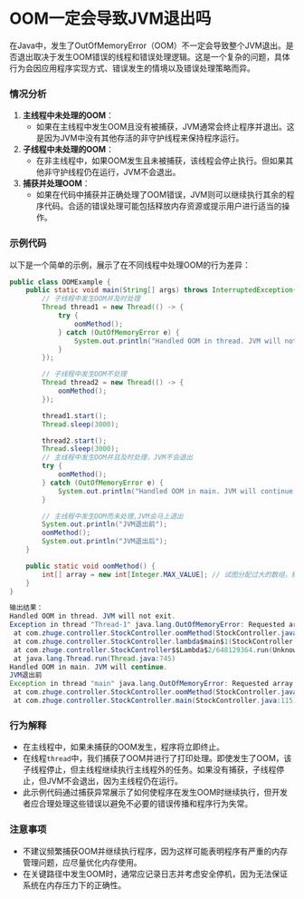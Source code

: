 # OOM一定会导致JVM退出吗

在Java中，发生了OutOfMemoryError（OOM）不一定会导致整个JVM退出。是否退出取决于发生OOM错误的线程和错误处理逻辑。这是一个复杂的问题，具体行为会因应用程序实现方式、错误发生的情境以及错误处理策略而异。

### 情况分析

1. **主线程中未处理的OOM**：
    - 如果在主线程中发生OOM且没有被捕获，JVM通常会终止程序并退出。这是因为JVM中没有其他存活的非守护线程来保持程序运行。
2. **子线程中未处理的OOM**：
    - 在非主线程中，如果OOM发生且未被捕获，该线程会停止执行。但如果其他非守护线程仍在运行，JVM不会退出。
3. **捕获并处理OOM**：
    - 如果在代码中捕获并正确处理了OOM错误，JVM则可以继续执行其余的程序代码。合适的错误处理可能包括释放内存资源或提示用户进行适当的操作。

### 示例代码

以下是一个简单的示例，展示了在不同线程中处理OOM的行为差异：

```java
public class OOMExample {  
    public static void main(String[] args) throws InterruptedException{  
        // 子线程中发生OOM并及时处理
        Thread thread1 = new Thread(() -> {
            try {
                oomMethod();
            } catch (OutOfMemoryError e) {
                System.out.println("Handled OOM in thread. JVM will not exit.");
            }
        });

        // 子线程中发生OOM不处理
        Thread thread2 = new Thread(() -> {
            oomMethod();
        });

        thread1.start();
        Thread.sleep(3000);

        thread2.start();
        Thread.sleep(3000);
        // 主线程中发生OOM并且及时处理，JVM不会退出
        try {
            oomMethod();
        } catch (OutOfMemoryError e) {
            System.out.println("Handled OOM in main. JVM will continue.");
        }

        // 主线程中发生OOM而未处理,JVM会马上退出
        System.out.println("JVM退出前");
        oomMethod();
        System.out.println("JVM退出后");
    }  

    public static void oomMethod() {  
        int[] array = new int[Integer.MAX_VALUE]; // 试图分配过大的数组，触发OOM  
    }  
}

输出结果：
Handled OOM in thread. JVM will not exit.
Exception in thread "Thread-1" java.lang.OutOfMemoryError: Requested array size exceeds VM limit
 at com.zhuge.controller.StockController.oomMethod(StockController.java:120)
 at com.zhuge.controller.StockController.lambda$main$1(StockController.java:98)
 at com.zhuge.controller.StockController$$Lambda$2/648129364.run(Unknown Source)
 at java.lang.Thread.run(Thread.java:745)
Handled OOM in main. JVM will continue.
JVM退出前
Exception in thread "main" java.lang.OutOfMemoryError: Requested array size exceeds VM limit
 at com.zhuge.controller.StockController.oomMethod(StockController.java:120)
 at com.zhuge.controller.StockController.main(StockController.java:115)
```

### 行为解释

- 在主线程中，如果未捕获的OOM发生，程序将立即终止。
- 在线程`thread`中，我们捕获了OOM并进行了打印处理。即使发生了OOM，该子线程停止，但主线程继续执行主线程外的任务。如果没有捕获，子线程停止，但JVM不会退出，因为主线程仍在运行。
- 此示例代码通过捕获异常展示了如何使程序在发生OOM时继续执行，但开发者应合理处理这些错误以避免不必要的错误传播和程序行为失常。

### 注意事项

- 不建议频繁捕获OOM并继续执行程序，因为这样可能表明程序有严重的内存管理问题，应尽量优化内存使用。
- 在关键路径中发生OOM时，通常应记录日志并考虑安全停机，因为无法保证系统在内存压力下的正确性。
